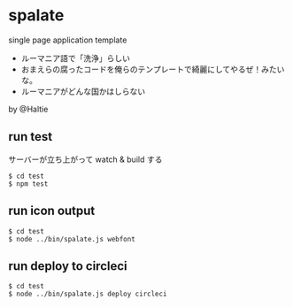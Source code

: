 # spalate

single page application template

- ルーマニア語で「洗浄」らしい
- おまえらの腐ったコードを俺らのテンプレートで綺麗にしてやるぜ！みたいな。
- ルーマニアがどんな国かはしらない

by @Haltie


## run test

サーバーが立ち上がって watch & build する

```
$ cd test
$ npm test
```


## run icon output

```
$ cd test
$ node ../bin/spalate.js webfont
```


## run deploy to circleci

```
$ cd test
$ node ../bin/spalate.js deploy circleci
```
